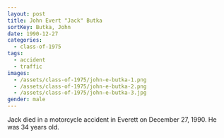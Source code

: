 ```yaml
---
layout: post
title: John Evert "Jack" Butka
sortKey: Butka, John
date: 1990-12-27
categories:
  - class-of-1975
tags:
  - accident
  - traffic
images:
  - /assets/class-of-1975/john-e-butka-1.png
  - /assets/class-of-1975/john-e-butka-2.png
  - /assets/class-of-1975/john-e-butka-3.jpg
gender: male
---
```


Jack died in a motorcycle accident in Everett on December 27, 1990. He was 34 years old.
